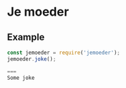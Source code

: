 # Je moeder

## Example

```js
const jemoeder = require('jemoeder');
jemoeder.joke();

===
Some joke

```
